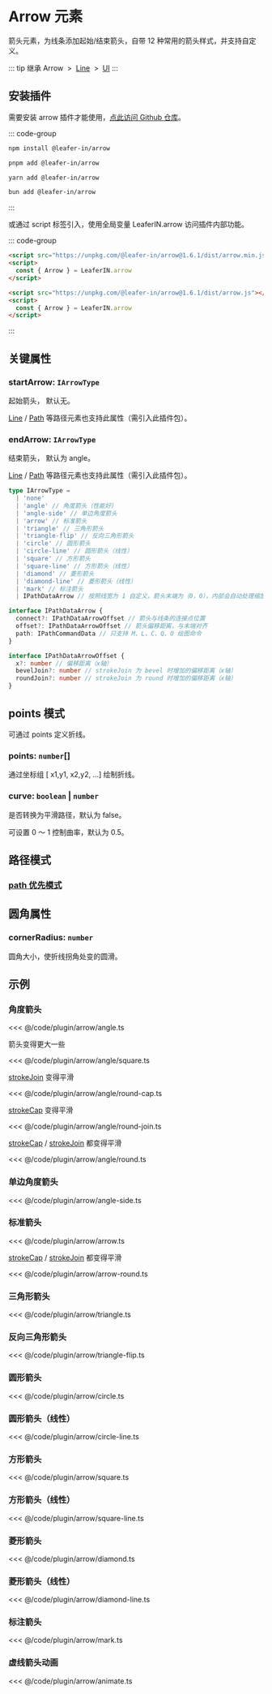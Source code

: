 <script setup>
import Case from '/component/Case.vue'
</script>

# Arrow 元素

箭头元素，为线条添加起始/结束箭头，自带 12 种常用的箭头样式，并支持自定义。

<case name="Arrow" editor=false></case>

::: tip 继承
Arrow &nbsp;>&nbsp; [Line](/reference/display/Line.md) &nbsp;>&nbsp; [UI](/reference/display/UI.md)
:::

## 安装插件

需要安装 arrow 插件才能使用，[点此访问 Github 仓库](https://github.com/leaferjs/leafer-in/tree/main/packages/arrow)。

::: code-group

```sh [npm]
npm install @leafer-in/arrow
```

```sh [pnpm]
pnpm add @leafer-in/arrow
```

```sh [yarn]
yarn add @leafer-in/arrow
```

```sh [bun]
bun add @leafer-in/arrow
```

:::

或通过 script 标签引入，使用全局变量 LeaferIN.arrow 访问插件内部功能。

::: code-group

```html [arrow.min]
<script src="https://unpkg.com/@leafer-in/arrow@1.6.1/dist/arrow.min.js"></script>
<script>
  const { Arrow } = LeaferIN.arrow
</script>
```

```html [arrow]
<script src="https://unpkg.com/@leafer-in/arrow@1.6.1/dist/arrow.js"></script>
<script>
  const { Arrow } = LeaferIN.arrow
</script>
```

<!-- https://unpkg.com 无法访问时，可替换为 https://cdn.jsdelivr.net/npm -->

:::

## 关键属性

### startArrow: `IArrowType`

起始箭头， 默认无。

[Line](/reference/display/Leaf.md) / [Path](/reference/display/Path.md) 等路径元素也支持此属性（需引入此插件包）。

### endArrow: `IArrowType`

结束箭头， 默认为 angle。

[Line](/reference/display/Leaf.md) / [Path](/reference/display/Path.md) 等路径元素也支持此属性（需引入此插件包）。

```ts
type IArrowType =
  | 'none'
  | 'angle' // 角度箭头（性能好）
  | 'angle-side' // 单边角度箭头
  | 'arrow' // 标准箭头
  | 'triangle' // 三角形箭头
  | 'triangle-flip' // 反向三角形箭头
  | 'circle' // 圆形箭头
  | 'circle-line' // 圆形箭头（线性）
  | 'square' // 方形箭头
  | 'square-line' // 方形箭头（线性）
  | 'diamond' // 菱形箭头
  | 'diamond-line' // 菱形箭头（线性）
  | 'mark' // 标注箭头
  | IPathDataArrow // 按照线宽为 1 自定义，箭头末端为（0，0），内部会自动处理缩放、旋转角度。

interface IPathDataArrow {
  connect?: IPathDataArrowOffset // 箭头与线条的连接点位置
  offset?: IPathDataArrowOffset // 箭头偏移距离，与末端对齐
  path: IPathCommandData // 只支持 M、L、C、Q、O 绘图命令
}

interface IPathDataArrowOffset {
  x?: number // 偏移距离（x轴）
  bevelJoin?: number // strokeJoin 为 bevel 时增加的偏移距离（x轴）
  roundJoin?: number // strokeJoin 为 round 时增加的偏移距离（x轴）
}
```

## points 模式

可通过 points 定义折线。

### points: `number`[]

通过坐标组 [ x1,y1, x2,y2, ...] 绘制折线。

### curve: `boolean` | `number`

是否转换为平滑路径，默认为 false。

可设置 0 ～ 1 控制曲率，默认为 0.5。

## 路径模式

### [path 优先模式](/reference/UI/path.md)

## 圆角属性

### cornerRadius: `number`

圆角大小，使折线拐角处变的圆滑。

<!-- ## 继承元素

### [Line](/reference/display/Line.md) -->

## 示例

<case name="Arrow" index=6 editor=false></case>

### 角度箭头

<<< @/code/plugin/arrow/angle.ts

<case name="Arrow" index=7 editor=false></case>

箭头变得更大一些

<<< @/code/plugin/arrow/angle/square.ts

<case name="Arrow" index=9 editor=false></case>

[strokeJoin](/reference/UI/stroke.md#strokejoin-strokejoin) 变得平滑

<<< @/code/plugin/arrow/angle/round-cap.ts

<case name="Arrow" index=10 editor=false></case>

[strokeCap](/reference/UI/stroke.md#strokecap-strokecap) 变得平滑

<<< @/code/plugin/arrow/angle/round-join.ts

<case name="Arrow" index=8 editor=false></case>

[strokeCap](/reference/UI/stroke.md#strokecap-strokecap) / [strokeJoin](/reference/UI/stroke.md#strokejoin-strokejoin) 都变得平滑

<<< @/code/plugin/arrow/angle/round.ts

<case name="Arrow" index=11 count=2 editor=false></case>

### 单边角度箭头

<<< @/code/plugin/arrow/angle-side.ts

<case name="Arrow" index=13 editor=false></case>

### 标准箭头

<<< @/code/plugin/arrow/arrow.ts

<case name="Arrow" index=23 editor=false></case>

[strokeCap](/reference/UI/stroke.md#strokecap-strokecap) / [strokeJoin](/reference/UI/stroke.md#strokejoin-strokejoin) 都变得平滑

<<< @/code/plugin/arrow/arrow-round.ts

<case name="Arrow" index=14 editor=false></case>

### 三角形箭头

<<< @/code/plugin/arrow/triangle.ts

<case name="Arrow" index=15 editor=false></case>

### 反向三角形箭头

<<< @/code/plugin/arrow/triangle-flip.ts

<case name="Arrow" index=16 editor=false></case>

### 圆形箭头

<<< @/code/plugin/arrow/circle.ts

<case name="Arrow" index=17 editor=false></case>

### 圆形箭头（线性）

<<< @/code/plugin/arrow/circle-line.ts

<case name="Arrow" index=18 editor=false></case>

### 方形箭头

<<< @/code/plugin/arrow/square.ts

<case name="Arrow" index=19 editor=false></case>

### 方形箭头（线性）

<<< @/code/plugin/arrow/square-line.ts

<case name="Arrow" index=20 editor=false></case>

### 菱形箭头

<<< @/code/plugin/arrow/diamond.ts

<case name="Arrow" index=21 editor=false></case>

### 菱形箭头（线性）

<<< @/code/plugin/arrow/diamond-line.ts

<case name="Arrow" index=22 editor=false></case>

### 标注箭头

<<< @/code/plugin/arrow/mark.ts

<case name="Arrow" index=24 editor=false></case>

### 虚线箭头动画

<<< @/code/plugin/arrow/animate.ts
